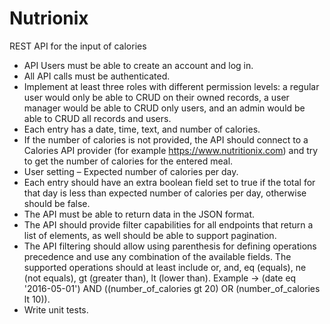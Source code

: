 # Nutrionix
REST API for the input of calories

* API Users must be able to create an account and log in.
* All API calls must be authenticated.
* Implement at least three roles with different permission levels: a regular user would only be able to CRUD on their owned records, a       user manager would be able to CRUD only users, and an admin would be able to CRUD all records and users.
* Each entry has a date, time, text, and number of calories.
* If the number of calories is not provided, the API should connect to a Calories API provider (for example https://www.nutritionix.com)     and try to get the number of calories for the entered meal.
* User setting – Expected number of calories per day.
* Each entry should have an extra boolean field set to true if the total for that day is less than expected number of calories per day,     otherwise should be false.
* The API must be able to return data in the JSON format.
* The API should provide filter capabilities for all endpoints that return a list of elements, as well should be able to support             pagination.
* The API filtering should allow using parenthesis for defining operations precedence and use any combination of the available fields. The   supported operations should at least include or, and, eq (equals), ne (not equals), gt (greater than), lt (lower than).
  Example -> (date eq '2016-05-01') AND ((number_of_calories gt 20) OR (number_of_calories lt 10)).
* Write unit tests.
